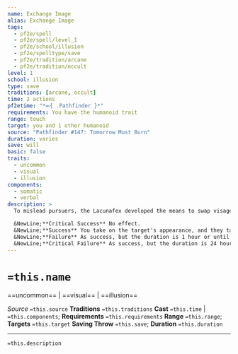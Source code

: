```yaml
---
name: Exchange Image
alias: Exchange Image
tags:
  - pf2e/spell
  - pf2e/spell/level_1
  - pf2e/school/illusion
  - pf2e/spelltype/save
  - pf2e/tradition/arcane
  - pf2e/tradition/occult
level: 1
school: illusion
type: save
traditions: [arcane, occult]
time: 2 actions
pf2etime: "*⬺{ .Pathfinder }*"
requirements: You have the humanoid trait
range: touch
target: you and 1 other humanoid
source: "Pathfinder #147: Tomorrow Must Burn"
duration: varies
save: will
basic: false
traits:
  - uncommon
  - visual
  - illusion
components:
  - somatic
  - verbal
description: >
  To mislead pursuers, the Lacunafex developed the means to swap visages. You trade appearances with the target, with the effects depending on the result of the target's Will saving throw. Willing and [[Unconscious]] targets automatically critically fail this saving throw.

  &NewLine;**Critical Success** No effect.
  &NewLine;**Success** You take on the target's appearance, and they take yours. This has the same effects as a 1st-level [[Illusory Disguise]] spell, except that the target can't Dismiss the disguise. The duration is 1 minute or until Dismissed.
  &NewLine;**Failure** As success, but the duration is 1 hour or until Dismissed.
  &NewLine;**Critical Failure** As success, but the duration is 24 hours.
---
```

# `=this.name`
==uncommon== | ==visual== | ==illusion==

*Source* `=this.source`
**Traditions** `=this.traditions`
**Cast** `=this.time` | `=this.components`; **Requirements** `=this.requirements`
**Range** `=this.range`; **Targets** `=this.target`
**Saving Throw** `=this.save`; **Duration** `=this.duration`

***
`=this.description`